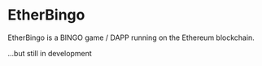 # EtherBingo
EtherBingo is a BINGO game / DAPP running on the Ethereum blockchain.

...but still in development